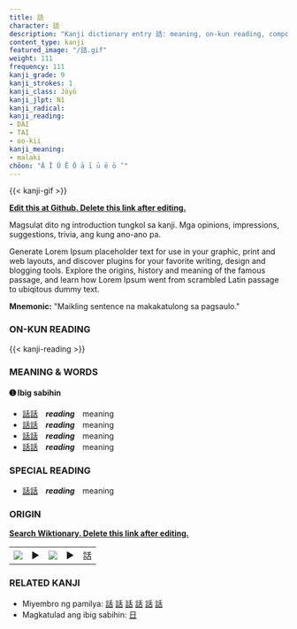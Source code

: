 ```yaml
---
title: 話
character: 話
description: "Kanji dictionary entry 話: meaning, on-kun reading, compounds, origin, related kanji"
content_type: kanji
featured_image: "/話.gif"
weight: 111
frequency: 111
kanji_grade: 9
kanji_strokes: 1
kanji_class: Jōyō
kanji_jlpt: N1
kanji_radical: 
kanji_reading: 
- DAI
- TAI
- oo-kii
kanji_meaning:
- malaki
chōon: "Ā Ī Ū Ē Ō ā ī ū ē ō ’"
---
```

[//]: # (Don't edit the line below. Kanji animated GIF code is automatically generated.)
{{< kanji-gif >}}

[//]: # (Edit below this line.)

**[Edit this at Github. Delete this link after editing.](https://github.com/tim0g/tim/tree/main/content/kanji/話/index.md)**

Magsulat dito ng introduction tungkol sa kanji. Mga opinions, impressions, suggestions, trivia, ang kung ano-ano pa.

Generate Lorem Ipsum placeholder text for use in your graphic, print and web layouts, and discover plugins for your favorite writing, design and blogging tools. Explore the origins, history and meaning of the famous passage, and learn how Lorem Ipsum went from scrambled Latin passage to ubiqitous dummy text.
 
**Mnemonic:** "Maikling sentence na makakatulong sa pagsaulo."

### ON-KUN READING

[//]: # (Don't edit the line below. ON-KUN READING code is automatically generated.)
{{< kanji-reading >}}

### MEANING & WORDS

#### ➊ **Ibig sabihin**
  - [話](../話)[話](../話)　***reading***　meaning
  - [話](../話)[話](../話)　***reading***　meaning
  - [話](../話)[話](../話)　***reading***　meaning
  - [話](../話)[話](../話)　***reading***　meaning

### SPECIAL READING
  - [話](../話)[話](../話)　***reading***　meaning

### ORIGIN

**[Search Wiktionary. Delete this link after editing.](https://wiktionary.org/wiki/話)**
<table class="kanji-table"><tr><td>
<img src="60px-話-bronze.svg.png">
</td><td>▶</td><td>
<img src="60px-話-oracle.svg.png">
</td><td>▶</td>
<td class="kanji-origin">話</td>
</tr></table>

### RELATED KANJI
- Miyembro ng pamilya: [話](../話) [話](../話) [話](../話) [話](../話) [話](../話) [話](../話)
- Magkatulad ang ibig sabihin: [日](../日)
